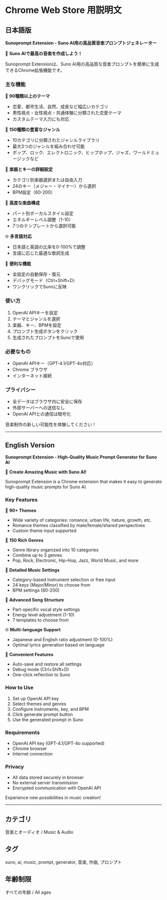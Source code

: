 # Chrome Web Store 用説明文

## 日本語版

**Sunoprompt Extension - Suno AI用の高品質音楽プロンプトジェネレーター**

🎵 **Suno AIで最高の音楽を作成しよう！**

Sunoprompt Extensionは、Suno AI用の高品質な音楽プロンプトを簡単に生成できるChrome拡張機能です。

### 主な機能

🎨 **90種類以上のテーマ**
- 恋愛、都市生活、自然、成長など幅広いカテゴリ
- 男性視点・女性視点・共通体験に分類された恋愛テーマ
- カスタムテーマ入力にも対応

🎸 **150種類の豊富なジャンル**
- 10カテゴリに分類されたジャンルライブラリ
- 最大3つのジャンルを組み合わせ可能
- ポップ、ロック、エレクトロニック、ヒップホップ、ジャズ、ワールドミュージックなど

🎹 **楽器とキーの詳細設定**
- カテゴリ別楽器選択または自由入力
- 24のキー（メジャー・マイナー）から選択
- BPM設定（60-200）

🎤 **高度な楽曲構成**
- パート別ボーカルスタイル設定
- エネルギーレベル調整（1-10）
- 7つのテンプレートから選択可能

🌐 **多言語対応**
- 日本語と英語の比率を0-100%で調整
- 言語に応じた最適な歌詞生成

💾 **便利な機能**
- 全設定の自動保存・復元
- デバッグモード（Ctrl+Shift+D）
- ワンクリックでSunoに反映

### 使い方
1. OpenAI APIキーを設定
2. テーマとジャンルを選択
3. 楽器、キー、BPMを設定
4. プロンプト生成ボタンをクリック
5. 生成されたプロンプトをSunoで使用

### 必要なもの
- OpenAI APIキー（GPT-4.1/GPT-4o対応）
- Chrome ブラウザ
- インターネット接続

### プライバシー
- 全データはブラウザ内に安全に保存
- 外部サーバーへの送信なし
- OpenAI APIとの通信は暗号化

音楽制作の新しい可能性を体験してください！

---

## English Version

**Sunoprompt Extension - High-Quality Music Prompt Generator for Suno AI**

🎵 **Create Amazing Music with Suno AI!**

Sunoprompt Extension is a Chrome extension that makes it easy to generate high-quality music prompts for Suno AI.

### Key Features

🎨 **90+ Themes**
- Wide variety of categories: romance, urban life, nature, growth, etc.
- Romance themes classified by male/female/shared perspectives
- Custom theme input supported

🎸 **150 Rich Genres**
- Genre library organized into 10 categories
- Combine up to 3 genres
- Pop, Rock, Electronic, Hip-Hop, Jazz, World Music, and more

🎹 **Detailed Music Settings**
- Category-based instrument selection or free input
- 24 keys (Major/Minor) to choose from
- BPM settings (60-200)

🎤 **Advanced Song Structure**
- Part-specific vocal style settings
- Energy level adjustment (1-10)
- 7 templates to choose from

🌐 **Multi-language Support**
- Japanese and English ratio adjustment (0-100%)
- Optimal lyrics generation based on language

💾 **Convenient Features**
- Auto-save and restore all settings
- Debug mode (Ctrl+Shift+D)
- One-click reflection to Suno

### How to Use
1. Set up OpenAI API key
2. Select themes and genres
3. Configure instruments, key, and BPM
4. Click generate prompt button
5. Use the generated prompt in Suno

### Requirements
- OpenAI API key (GPT-4.1/GPT-4o supported)
- Chrome browser
- Internet connection

### Privacy
- All data stored securely in browser
- No external server transmission
- Encrypted communication with OpenAI API

Experience new possibilities in music creation!

---

## カテゴリ
音楽とオーディオ / Music & Audio

## タグ
suno, ai, music, prompt, generator, 音楽, 作曲, プロンプト

## 年齢制限
すべての年齢 / All ages